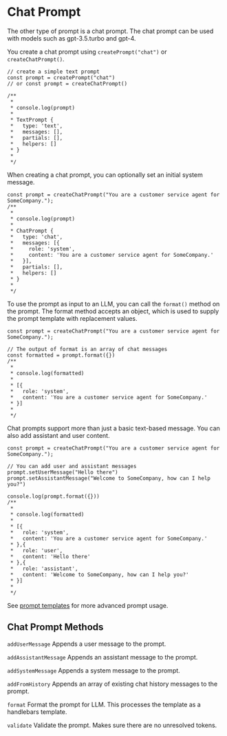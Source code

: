 # Chat Prompt
The other type of prompt is a chat prompt. The chat prompt can be used with models such as gpt-3.5.turbo and gpt-4.

You create a chat prompt using `createPrompt("chat")` or `createChatPrompt()`.
```typescript:no-line-numbers
// create a simple text prompt
const prompt = createPrompt("chat")
// or const prompt = createChatPrompt()

/**
 * 
 * console.log(prompt)
 * 
 * TextPrompt {
 *   type: 'text',
 *   messages: [],
 *   partials: [],
 *   helpers: []
 * }
 * 
 */
```

When creating a chat prompt, you can optionally set an initial system message.
```typescript:no-line-numbers
const prompt = createChatPrompt("You are a customer service agent for SomeCompany.");
/**
 * 
 * console.log(prompt)
 * 
 * ChatPrompt {
 *   type: 'chat',
 *   messages: [{
 *     role: 'system',
 *     content: 'You are a customer service agent for SomeCompany.'
 *   }],
 *   partials: [],
 *   helpers: []
 * }
 * 
 */
```

To use the prompt as input to an LLM, you can call the `format()` method on the prompt. The format method accepts an object, which is used to supply the prompt template with replacement values.
```typescript:no-line-numbers
const prompt = createChatPrompt("You are a customer service agent for SomeCompany.");

// The output of format is an array of chat messages
const formatted = prompt.format({})
/**
 * 
 * console.log(formatted)
 * 
 * [{
 *   role: 'system',
 *   content: 'You are a customer service agent for SomeCompany.'
 * }]
 * 
 */
```

Chat prompts support more than just a basic text-based message. You can also add assistant and user content.
```typescript:no-line-numbers
const prompt = createChatPrompt("You are a customer service agent for SomeCompany.");

// You can add user and assistant messages
prompt.setUserMessage("Hello there")
prompt.setAssistantMessage("Welcome to SomeCompany, how can I help you?")

console.log(prompt.format({}))
/**
 * 
 * console.log(formatted)
 * 
 * [{
 *   role: 'system',
 *   content: 'You are a customer service agent for SomeCompany.'
 * },{
 *   role: 'user',
 *   content: 'Hello there'
 * },{
 *   role: 'assistant',
 *   content: 'Welcome to SomeCompany, how can I help you?'
 * }]
 * 
 */
```

See [prompt templates](prompt/advanced.html) for more advanced prompt usage.

## Chat Prompt Methods
`addUserMessage`
Appends a user message to the prompt.

`addAssistantMessage`
Appends an assistant message to the prompt.

`addSystemMessage`
Appends a system message to the prompt.

`addFromHistory`
Appends an array of existing chat history messages to the prompt.

`format`
Format the prompt for LLM. This processes the template as a handlebars template.

`validate`
Validate the prompt. Makes sure there are no unresolved tokens.